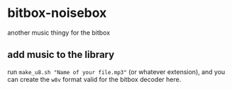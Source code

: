 # bitbox-noisebox
another music thingy for the bitbox

## add music to the library

run `make_u8.sh "Name of your file.mp3"` (or whatever extension),
and you can create the `w8v` format valid for the bitbox decoder here.
